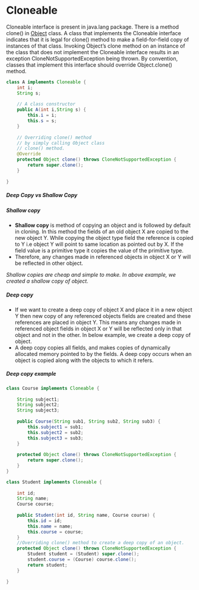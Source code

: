 # Cloneable

Cloneable interface is present in java.lang package. There is a method clone() in [Object](https://www.geeksforgeeks.org/object-class-in-java/) class. A class that implements the Cloneable interface indicates that it is legal for clone() method to make a field-for-field copy of instances of that class.
Invoking Object’s clone method on an instance of the class that does not implement the Cloneable interface results in an exception CloneNotSupportedException being thrown. By convention, classes that implement this interface should override Object.clone() method.

```java
class A implements Cloneable { 
    int i; 
    String s; 
  
    // A class constructor 
    public A(int i,String s) { 
        this.i = i; 
        this.s = s; 
    } 
  
    // Overriding clone() method 
    // by simply calling Object class 
    // clone() method. 
    @Override
    protected Object clone() throws CloneNotSupportedException { 
        return super.clone(); 
    } 
    
}
```



##### **Deep Copy vs Shallow Copy**

##### Shallow copy

- **Shallow copy** is method of copying an object and is followed by default in cloning. In this method the fields of an old object X are copied to the new object Y. While copying the object type field the reference is copied to Y i.e object Y will point to same location as pointed out by X. If the field value is a primitive type it copies the value of the primitive type.
- Therefore, any changes made in referenced objects in object X or Y will be reflected in other object.

*Shallow copies are cheap and simple to make. In above example, we created a shallow copy of object.*

##### Deep copy

- If we want to create a deep copy of object X and place it in a new object Y then new copy of any referenced objects fields are created and these references are placed in object Y. This means any changes made in referenced object fields in object X or Y will be reflected only in that object and not in the other. In below example, we create a deep copy of object.
- A deep copy copies all fields, and makes copies of dynamically allocated memory pointed to by the fields. A deep copy occurs when an object is copied along with the objects to which it refers.



##### Deep copy example

```java
class Course implements Cloneable {
    
    String subject1; 
    String subject2; 
    String subject3;
    
    public Course(String sub1, String sub2, String sub3) {
        this.subject1 = sub1; 
        this.subject2 = sub2; 
        this.subject3 = sub3;
    }
    
    protected Object clone() throws CloneNotSupportedException {
        return super.clone();
    }
}
```

```java
class Student implements Cloneable {
    
    int id; 
    String name; 
    Course course;
 
    public Student(int id, String name, Course course) {
        this.id = id; 
        this.name = name; 
        this.course = course;
    }
    //Overriding clone() method to create a deep copy of an object. 
    protected Object clone() throws CloneNotSupportedException {
        Student student = (Student) super.clone(); 
        student.course = (Course) course.clone(); 
        return student;
    }
    
}
```

